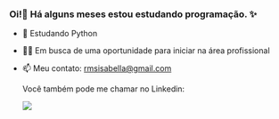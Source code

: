 ### Oi!👋 Há alguns meses estou estudando programação. ✨


- 🌱 Estudando Python
- 👯🔭 Em busca de uma oportunidade para iniciar na área profissional
- 📫 Meu contato: rmsisabella@gmail.com

  <div> 
  Você também pode me chamar no Linkedin: 
  
    <a href="https://www.linkedin.com/in/isabellacramos/-45875016a" target="_blank"><img src="https://img.shields.io/badge/-LinkedIn-%230077B5?style=for-the-badge&logo=linkedin&logoColor=white" target="_blank"></a> 
     
</div>

